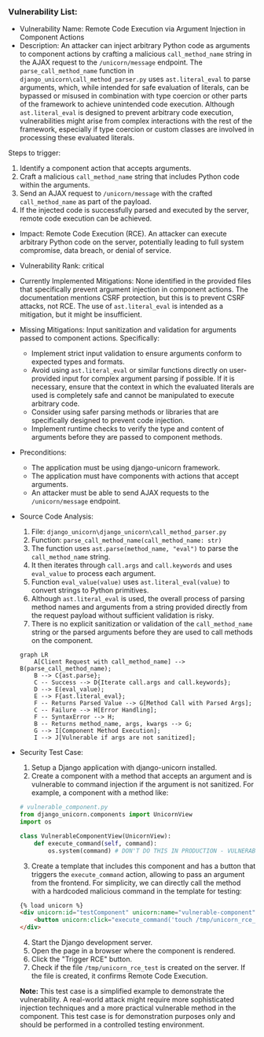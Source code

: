 ### Vulnerability List:

* Vulnerability Name: Remote Code Execution via Argument Injection in Component Actions
* Description:
An attacker can inject arbitrary Python code as arguments to component actions by crafting a malicious `call_method_name` string in the AJAX request to the `/unicorn/message` endpoint. The `parse_call_method_name` function in `django_unicorn\call_method_parser.py` uses `ast.literal_eval` to parse arguments, which, while intended for safe evaluation of literals, can be bypassed or misused in combination with type coercion or other parts of the framework to achieve unintended code execution. Although `ast.literal_eval` is designed to prevent arbitrary code execution, vulnerabilities might arise from complex interactions with the rest of the framework, especially if type coercion or custom classes are involved in processing these evaluated literals.

Steps to trigger:
1. Identify a component action that accepts arguments.
2. Craft a malicious `call_method_name` string that includes Python code within the arguments.
3. Send an AJAX request to `/unicorn/message` with the crafted `call_method_name` as part of the payload.
4. If the injected code is successfully parsed and executed by the server, remote code execution can be achieved.

* Impact:
Remote Code Execution (RCE). An attacker can execute arbitrary Python code on the server, potentially leading to full system compromise, data breach, or denial of service.

* Vulnerability Rank: critical

* Currently Implemented Mitigations:
None identified in the provided files that specifically prevent argument injection in component actions. The documentation mentions CSRF protection, but this is to prevent CSRF attacks, not RCE. The use of `ast.literal_eval` is intended as a mitigation, but it might be insufficient.

* Missing Mitigations:
Input sanitization and validation for arguments passed to component actions. Specifically:
    - Implement strict input validation to ensure arguments conform to expected types and formats.
    - Avoid using `ast.literal_eval` or similar functions directly on user-provided input for complex argument parsing if possible. If it is necessary, ensure that the context in which the evaluated literals are used is completely safe and cannot be manipulated to execute arbitrary code.
    - Consider using safer parsing methods or libraries that are specifically designed to prevent code injection.
    - Implement runtime checks to verify the type and content of arguments before they are passed to component methods.

* Preconditions:
    - The application must be using django-unicorn framework.
    - The application must have components with actions that accept arguments.
    - An attacker must be able to send AJAX requests to the `/unicorn/message` endpoint.

* Source Code Analysis:
    1. File: `django_unicorn\django_unicorn\call_method_parser.py`
    2. Function: `parse_call_method_name(call_method_name: str)`
    3. The function uses `ast.parse(method_name, "eval")` to parse the `call_method_name` string.
    4. It then iterates through `call.args` and `call.keywords` and uses `eval_value` to process each argument.
    5. Function `eval_value(value)` uses `ast.literal_eval(value)` to convert strings to Python primitives.
    6. Although `ast.literal_eval` is used, the overall process of parsing method names and arguments from a string provided directly from the request payload without sufficient validation is risky.
    7. There is no explicit sanitization or validation of the `call_method_name` string or the parsed arguments before they are used to call methods on the component.

    ```mermaid
    graph LR
        A[Client Request with call_method_name] --> B(parse_call_method_name);
        B --> C{ast.parse};
        C -- Success --> D{Iterate call.args and call.keywords};
        D --> E(eval_value);
        E --> F{ast.literal_eval};
        F -- Returns Parsed Value --> G[Method Call with Parsed Args];
        C -- Failure --> H[Error Handling];
        F -- SyntaxError --> H;
        B -- Returns method_name, args, kwargs --> G;
        G --> I[Component Method Execution];
        I --> J[Vulnerable if args are not sanitized];
    ```

* Security Test Case:
    1. Setup a Django application with django-unicorn installed.
    2. Create a component with a method that accepts an argument and is vulnerable to command injection if the argument is not sanitized. For example, a component with a method like:

    ```python
    # vulnerable_component.py
    from django_unicorn.components import UnicornView
    import os

    class VulnerableComponentView(UnicornView):
        def execute_command(self, command):
            os.system(command) # DON'T DO THIS IN PRODUCTION - VULNERABLE CODE

    ```

    3. Create a template that includes this component and has a button that triggers the `execute_command` action, allowing to pass an argument from the frontend. For simplicity, we can directly call the method with a hardcoded malicious command in the template for testing:

    ```html
    {% load unicorn %}
    <div unicorn:id="testComponent" unicorn:name="vulnerable-component">
        <button unicorn:click="execute_command('touch /tmp/unicorn_rce_test')">Trigger RCE</button>
    </div>
    ```

    4. Start the Django development server.
    5. Open the page in a browser where the component is rendered.
    6. Click the "Trigger RCE" button.
    7. Check if the file `/tmp/unicorn_rce_test` is created on the server. If the file is created, it confirms Remote Code Execution.

    **Note:** This test case is a simplified example to demonstrate the vulnerability. A real-world attack might require more sophisticated injection techniques and a more practical vulnerable method in the component. This test case is for demonstration purposes only and should be performed in a controlled testing environment.
